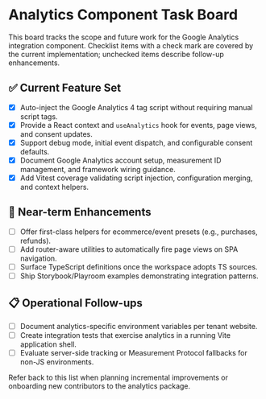 # Analytics Component Task Board

This board tracks the scope and future work for the Google Analytics integration component. Checklist items with a check mark are covered by the current implementation; unchecked items describe follow-up enhancements.

## ✅ Current Feature Set

- [x] Auto-inject the Google Analytics 4 tag script without requiring manual script tags.
- [x] Provide a React context and `useAnalytics` hook for events, page views, and consent updates.
- [x] Support debug mode, initial event dispatch, and configurable consent defaults.
- [x] Document Google Analytics account setup, measurement ID management, and framework wiring guidance.
- [x] Add Vitest coverage validating script injection, configuration merging, and context helpers.

## 🚧 Near-term Enhancements

- [ ] Offer first-class helpers for ecommerce/event presets (e.g., purchases, refunds).
- [ ] Add router-aware utilities to automatically fire page views on SPA navigation.
- [ ] Surface TypeScript definitions once the workspace adopts TS sources.
- [ ] Ship Storybook/Playroom examples demonstrating integration patterns.

## 📋 Operational Follow-ups

- [ ] Document analytics-specific environment variables per tenant website.
- [ ] Create integration tests that exercise analytics in a running Vite application shell.
- [ ] Evaluate server-side tracking or Measurement Protocol fallbacks for non-JS environments.

Refer back to this list when planning incremental improvements or onboarding new contributors to the analytics package.
